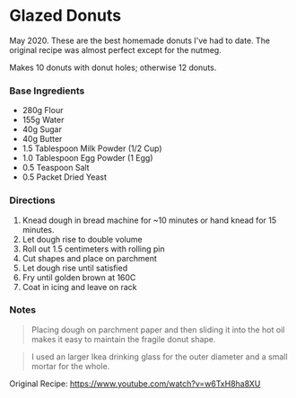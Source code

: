 # Glazed Donuts

May 2020. These are the best homemade donuts I've had to date. The original
recipe was almost perfect except for the nutmeg.

Makes 10 donuts with donut holes; otherwise 12 donuts.

### Base Ingredients

- 280g Flour
- 155g Water
-  40g Sugar
-  40g Butter
-  1.5 Tablespoon Milk Powder (1/2 Cup)
-  1.0 Tablespoon Egg Powder (1 Egg)
-  0.5 Teaspoon Salt
-  0.5 Packet Dried Yeast

### Directions

1. Knead dough in bread machine for ~10 minutes or hand knead for 15
   minutes.
2. Let dough rise to double volume
3. Roll out 1.5 centimeters with rolling pin
4. Cut shapes and place on parchment
5. Let dough rise until satisfied
6. Fry until golden brown at 160C
7. Coat in icing and leave on rack

### Notes

> Placing dough on parchment paper and then sliding it into the
> hot oil makes it easy to maintain the fragile donut shape.

> I used an larger Ikea drinking glass for the outer diameter and a small
> mortar for the whole.

Original Recipe:
https://www.youtube.com/watch?v=w6TxH8ha8XU
